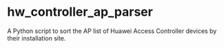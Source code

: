 # hw_controller_ap_parser
A Python script to sort the AP list of Huawei Access Controller devices by their installation site.
